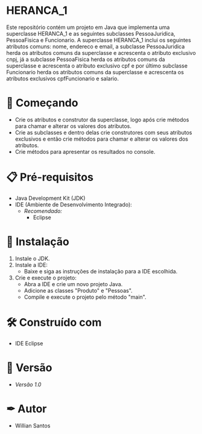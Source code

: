 # HERANCA_1

Este repositório contém um projeto em Java que implementa uma superclasse HERANCA_1 e as seguintes subclasses PessoaJuridica, PessoaFisica e Funcionario. A superclasse HERANCA_1 inclui os seguintes atributos comuns: nome, endereco e email, a subclasse PessoaJuridica herda os atributos comuns da superclasse e acrescenta o atributo exclusivo cnpj, já a subclasse PessoaFisica herda os atributos comuns da superclasse e acrescenta o atributo exclusivo cpf e por último subclasse Funcionario herda os atributos comuns da superclasse e acrescenta os atributos exclusivos cpfFuncionario e salario.

# 🚀 Começando

- Crie os atributos e construtor da superclasse, logo após crie métodos para chamar e alterar os valores dos atributos.
- Crie as subclasses e dentro delas crie construtores com seus atributos exclusivos e então crie métodos para chamar e alterar os valores dos atributos.
- Crie métodos para apresentar os resultados no console.

# 📋 Pré-requisitos

- Java Development Kit (JDK)
- IDE (Ambiente de Desenvolvimento Integrado):
  - *Recomendado:*
    - Eclipse

# 🔧 Instalação

1. Instale o JDK.
2. Instale a IDE:
   - Baixe e siga as instruções de instalação para a IDE escolhida.
3. Crie e execute o projeto:
   - Abra a IDE e crie um novo projeto Java.
   - Adicione as classes "Produto" e "Pessoas".
   - Compile e execute o projeto pelo método "main".

# 🛠 Construído com 

- IDE Eclipse

# 📌 Versão

- *Versão 1.0*

# ✒ Autor

- Willian Santos
